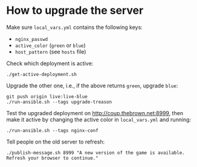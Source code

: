 How to upgrade the server
=========================

Make sure `local_vars.yml` contains the following keys:

- `nginx_passwd`
- `active_color` (`green` or `blue`)
- `host_pattern` (see `hosts` file)

Check which deployment is active:

    ./get-active-deployment.sh

Upgrade the other one, i.e., if the above returns `green`, upgrade `blue`:

    git push origin live:live-blue
    ./run-ansible.sh --tags upgrade-treason

Test the upgraded deployment on http://coup.thebrown.net:8999, then make it active by changing the active color in `local_vars.yml` and running:

    ./run-ansible.sh --tags nginx-conf

Tell people on the old server to refresh:

    ./publish-message.sh 8999 "A new version of the game is available. Refresh your browser to continue."
